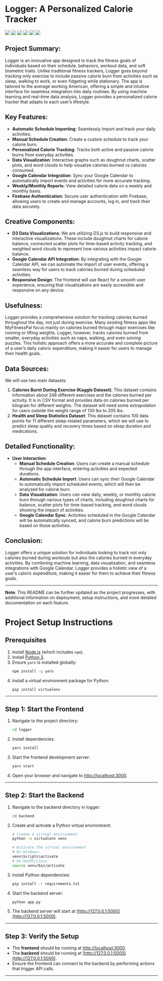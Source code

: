 # Logger: A Personalized Calorie Tracker
![](assets/demo.png)
![](assets/logdemo.png)
![](assets/recordsdemo.png)
![](assets/mealsdemo.png)
![](assets/profiledemo.png)
![](assets/scheduledemo.png)
## Project Summary:
Logger is an innovative app designed to track the fitness goals of individuals based on their schedule, behaviors, workout data, and soft biometric traits. Unlike traditional fitness trackers, Logger goes beyond tracking only exercise to include passive calorie burn from activities such as sleep, walking to work, or even fidgeting while stationary. The app is tailored to the average working American, offering a simple and intuitive interface for seamless integration into daily routines. By using machine learning and real-time data analysis, Logger provides a personalized calorie tracker that adapts to each user’s lifestyle.

## Key Features:
- **Automatic Schedule Importing**: Seamlessly import and track your daily activities.
- **Manual Schedule Creation**: Create a custom schedule to track your calorie burn.
- **Personalized Calorie Tracking**: Tracks both active and passive calorie burns from everyday activities.
- **Data Visualization**: Interactive graphs such as doughnut charts, scatter plots, and word clouds to help visualize calories burned vs calories consumed.
- **Google Calendar Integration**: Sync your Google Calendar to automatically import events and activities for more accurate tracking.
- **Weekly/Monthly Reports**: View detailed calorie data on a weekly and monthly basis.
- **Firebase Authentication**: Secure user authentication with Firebase, allowing users to create and manage accounts, log in, and track their data securely.

## Creative Components:
- **D3 Data Visualizations**: We are utilizing D3.js to build responsive and interactive visualizations. These include doughnut charts for calorie balance, connected scatter plots for time-based activity tracking, and weighted word clouds to represent how various activities impact calorie balance.
- **Google Calendar API Integration**: By integrating with the Google Calendar API, we can automate the import of user events, offering a seamless way for users to track calories burned during scheduled activities.
- **Responsive Design**: The frontend will use React for a smooth user experience, ensuring that visualizations are easily accessible and responsive on any device.

## Usefulness:
Logger provides a comprehensive solution for tracking calories burned throughout the day, not just during exercise. Many existing fitness apps like MyFitnessPal focus mainly on calories burned through major exercises like running or lifting weights. Logger, however, tracks calories burned from smaller, everyday activities such as naps, walking, and even solving puzzles. This holistic approach offers a more accurate and complete picture of a user’s daily caloric expenditure, making it easier for users to manage their health goals. 

## Data Sources:
We will use two main datasets:
1. **Calories Burnt During Exercise (Kaggle Dataset)**: This dataset contains information about 248 different exercises and the calories burned per activity. It is in CSV format and provides data on calories burned per kilogram for different weights. The dataset will need some extrapolation for users outside the weight range of 130 lbs to 205 lbs.
2. **Health and Sleep Statistics Dataset**: This dataset contains 100 data points for 11 different sleep-related parameters, which we will use to predict sleep quality and recovery times based on sleep duration and medications.

## Detailed Functionality:
- **User Interaction**: 
   - **Manual Schedule Creation**: Users can create a manual schedule through the app interface, entering activities and expected durations.
   - **Automatic Schedule Import**: Users can sync their Google Calendar to automatically import scheduled events, which will then be analyzed for calorie burn.
   - **Data Visualization**: Users can view daily, weekly, or monthly calorie burn through various types of charts, including doughnut charts for balance, scatter plots for time-based tracking, and word clouds showing the impact of activities.
   - **Google Calendar Sync**: Activities scheduled in the Google Calendar will be automatically synced, and calorie burn predictions will be based on those activities.

## Conclusion:
Logger offers a unique solution for individuals looking to track not only calories burned during workouts but also the calories burned in everyday activities. By combining machine learning, data visualization, and seamless integrations with Google Calendar, Logger provides a holistic view of a user’s caloric expenditure, making it easier for them to achieve their fitness goals.

---

**Note**: This README can be further updated as the project progresses, with additional information on deployment, setup instructions, and more detailed documentation on each feature.

# Project Setup Instructions

## Prerequisites

1. Install [Node.js](https://nodejs.org/) (which includes `npm`).
2. Install [Python 3](https://www.python.org/downloads/).
3. Ensure `yarn` is installed globally:
   ```bash
   npm install -g yarn
   ```
4. Install a virtual environment package for Python:
   ```bash
   pip install virtualenv
   ```

---

## Step 1: Start the Frontend

1. Navigate to the project directory:
   ```bash
   cd logger
   ```
2. Install dependencies:
   ```bash
   yarn install
   ```
3. Start the frontend development server:
   ```bash
   yarn start
   ```
4. Open your browser and navigate to [http://localhost:3000](http://localhost:3000).

---

## Step 2: Start the Backend

1. Navigate to the backend directory in logger:
   ```bash
   cd backend
   ```
2. Create and activate a Python virtual environment:
   ```bash
   # Create a virtual environment
   python -m virtualenv venv

   # Activate the virtual environment
   # On Windows:
   venv\Scripts\activate
   # On macOS/Linux:
   source venv/bin/activate
   ```
3. Install Python dependencies:
   ```bash
   pip install -r requirements.txt
   ```
4. Start the backend server:
   ```bash
   python app.py
   ```
5. The backend server will start at [http://127.0.0.1:5000](http://127.0.0.1:5000).

---

## Step 3: Verify the Setup

- The **frontend** should be running at [http://localhost:3000](http://localhost:3000).
- The **backend** should be running at [http://127.0.0.1:5000](http://127.0.0.1:5000).
- Ensure the frontend can connect to the backend by performing actions that trigger API calls.

---

